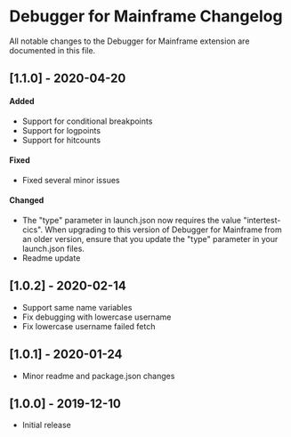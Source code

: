 # Debugger for Mainframe Changelog

All notable changes to the Debugger for Mainframe extension are documented in this file.

## [1.1.0] - 2020-04-20

#### Added
- Support for conditional breakpoints
- Support for logpoints
- Support for hitcounts

#### Fixed
- Fixed several minor issues

#### Changed
- The "type" parameter in launch.json now requires the value "intertest-cics". When upgrading to this version of Debugger for Mainframe from an older version, ensure that you update the "type" parameter in your launch.json files.
- Readme update

## [1.0.2] - 2020-02-14

- Support same name variables
- Fix debugging with lowercase username
- Fix lowercase username failed fetch

## [1.0.1] - 2020-01-24

- Minor readme and package.json changes

## [1.0.0] - 2019-12-10

- Initial release
